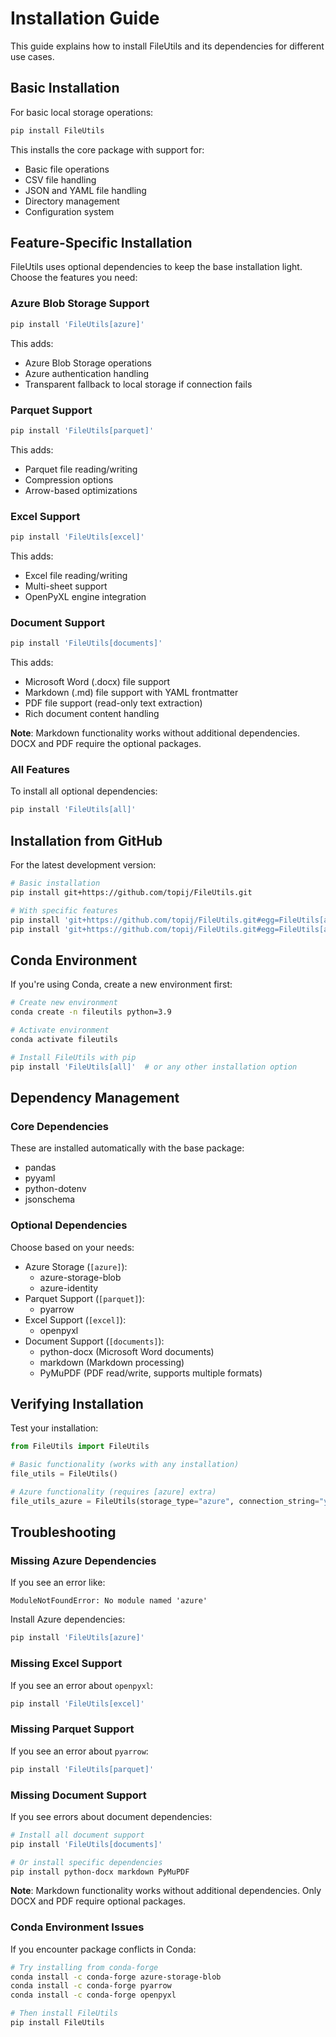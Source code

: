 # Installation Guide

This guide explains how to install FileUtils and its dependencies for different use cases.

## Basic Installation

For basic local storage operations:

```bash
pip install FileUtils
```

This installs the core package with support for:
- Basic file operations
- CSV file handling
- JSON and YAML file handling
- Directory management
- Configuration system

## Feature-Specific Installation

FileUtils uses optional dependencies to keep the base installation light. Choose the features you need:

### Azure Blob Storage Support

```bash
pip install 'FileUtils[azure]'
```

This adds:
- Azure Blob Storage operations
- Azure authentication handling
- Transparent fallback to local storage if connection fails

### Parquet Support

```bash
pip install 'FileUtils[parquet]'
```

This adds:
- Parquet file reading/writing
- Compression options
- Arrow-based optimizations

### Excel Support

```bash
pip install 'FileUtils[excel]'
```

This adds:
- Excel file reading/writing
- Multi-sheet support
- OpenPyXL engine integration

### Document Support

```bash
pip install 'FileUtils[documents]'
```

This adds:
- Microsoft Word (.docx) file support
- Markdown (.md) file support with YAML frontmatter
- PDF file support (read-only text extraction)
- Rich document content handling

**Note**: Markdown functionality works without additional dependencies. DOCX and PDF require the optional packages.

### All Features

To install all optional dependencies:

```bash
pip install 'FileUtils[all]'
```

## Installation from GitHub

For the latest development version:

```bash
# Basic installation
pip install git+https://github.com/topij/FileUtils.git

# With specific features
pip install 'git+https://github.com/topij/FileUtils.git#egg=FileUtils[azure]'
pip install 'git+https://github.com/topij/FileUtils.git#egg=FileUtils[all]'
```

## Conda Environment

If you're using Conda, create a new environment first:

```bash
# Create new environment
conda create -n fileutils python=3.9

# Activate environment
conda activate fileutils

# Install FileUtils with pip
pip install 'FileUtils[all]'  # or any other installation option
```

## Dependency Management

### Core Dependencies
These are installed automatically with the base package:
- pandas
- pyyaml
- python-dotenv
- jsonschema

### Optional Dependencies
Choose based on your needs:

- Azure Storage (`[azure]`):
  - azure-storage-blob
  - azure-identity
- Parquet Support (`[parquet]`):
  - pyarrow
- Excel Support (`[excel]`):
  - openpyxl
- Document Support (`[documents]`):
  - python-docx (Microsoft Word documents)
  - markdown (Markdown processing)
  - PyMuPDF (PDF read/write, supports multiple formats)

## Verifying Installation

Test your installation:

```python
from FileUtils import FileUtils

# Basic functionality (works with any installation)
file_utils = FileUtils()

# Azure functionality (requires [azure] extra)
file_utils_azure = FileUtils(storage_type="azure", connection_string="your_connection_string")
```

## Troubleshooting

### Missing Azure Dependencies
If you see an error like:
```
ModuleNotFoundError: No module named 'azure'
```
Install Azure dependencies:
```bash
pip install 'FileUtils[azure]'
```

### Missing Excel Support
If you see an error about `openpyxl`:
```bash
pip install 'FileUtils[excel]'
```

### Missing Parquet Support
If you see an error about `pyarrow`:
```bash
pip install 'FileUtils[parquet]'
```

### Missing Document Support
If you see errors about document dependencies:
```bash
# Install all document support
pip install 'FileUtils[documents]'

# Or install specific dependencies
pip install python-docx markdown PyMuPDF
```

**Note**: Markdown functionality works without additional dependencies. Only DOCX and PDF require optional packages.

### Conda Environment Issues
If you encounter package conflicts in Conda:
```bash
# Try installing from conda-forge
conda install -c conda-forge azure-storage-blob
conda install -c conda-forge pyarrow
conda install -c conda-forge openpyxl

# Then install FileUtils
pip install FileUtils
```